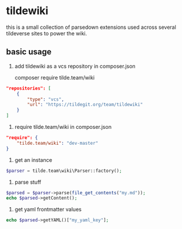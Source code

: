# tildewiki

this is a small collection of parsedown extensions used across several tildeverse
sites to power the wiki.

## basic usage

1. add tildewiki as a vcs repository in composer.json

    composer require tilde.team/wiki

```json
"repositories": [
	{
		"type": "vcs",
		"url": "https://tildegit.org/team/tildewiki"
	}
]
```

1. require tilde.team/wiki in composer.json
```json
"require": {
	"tilde.team/wiki": "dev-master"
}
```

1. get an instance
```php
$parser = tilde.team\wiki\Parser::factory();
```

1. parse stuff
```php
$parsed = $parser->parse(file_get_contents("my.md"));
echo $parsed->getContent();
```

1. get yaml frontmatter values
```php
echo $parsed->getYAML()["my_yaml_key"];
```

